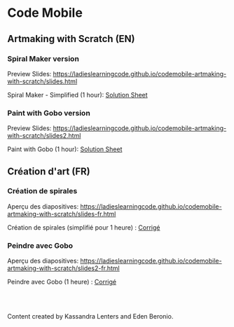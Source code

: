 # Code Mobile
## Artmaking with Scratch (EN)


### Spiral Maker version

Preview Slides: https://ladieslearningcode.github.io/codemobile-artmaking-with-scratch/slides.html

Spiral Maker - Simplified (1 hour): <a href="https://docs.google.com/document/d/12d8Uwac4H4wQDCHN8oLuX_bhEpJ48xUB-Yu22lTVoqc/edit?usp=sharing">Solution Sheet</a>

### Paint with Gobo version

Preview Slides: https://ladieslearningcode.github.io/codemobile-artmaking-with-scratch/slides2.html

Paint with Gobo (1 hour): <a href="https://docs.google.com/document/d/1iNRHYAays9qSobQ2kdNm-z1nQx3GV7x1_3masDF7V_o/edit?usp=sharing">Solution Sheet</a>


## Création d'art (FR)

### Création de spirales

Aperçu des diapositives: https://ladieslearningcode.github.io/codemobile-artmaking-with-scratch/slides-fr.html

Création de spirales (simplifié pour 1 heure) : <a href="https://drive.google.com/file/d/0B_fFXOTsCzY7UmFDbjQ2eFFIMFdmX0NaX0tGSzRFWFdHbFI4/view?usp=sharing">Corrigé</a>

### Peindre avec Gobo

Aperçu des diapositives: https://ladieslearningcode.github.io/codemobile-artmaking-with-scratch/slides2-fr.html

Peindre avec Gobo (1 heure) : <a href="https://drive.google.com/file/d/0B_fFXOTsCzY7M1FTU3JQRnYxOThyQVNZODdFMUpMRjY4YmVR/view?usp=sharing">Corrigé</a>


<br><br>

Content created by Kassandra Lenters and Eden Beronio.
